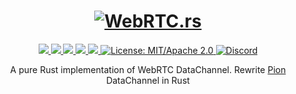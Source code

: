 <h1 align="center">
 <a href="https://webrtc.rs"><img src="./doc/webrtc.rs.png" alt="WebRTC.rs"></a>
 <br>
</h1>
<p align="center">
 <a href="https://github.com/webrtc-rs/data/actions">
  <img src="https://github.com/webrtc-rs/data/workflows/cargo/badge.svg">
 </a>
 <a href="https://codecov.io/gh/webrtc-rs/data">
  <img src="https://codecov.io/gh/webrtc-rs/data/branch/main/graph/badge.svg">
 </a>
 <a href="https://deps.rs/repo/github/webrtc-rs/data">
  <img src="https://deps.rs/repo/github/webrtc-rs/data/status.svg">
 </a>
 <a href="https://crates.io/crates/webrtc-data">
  <img src="https://img.shields.io/crates/v/webrtc-data.svg">
 </a>
 <a href="https://docs.rs/webrtc-data">
  <img src="https://docs.rs/webrtc-data/badge.svg">
 </a>
 <a href="https://doc.rust-lang.org/1.6.0/complement-project-faq.html#why-dual-mitasl2-license">
  <img src="https://img.shields.io/badge/license-MIT%2FApache--2.0-blue" alt="License: MIT/Apache 2.0">
 </a>
 <a href="https://discord.gg/4Ju8UHdXMs">
  <img src="https://img.shields.io/discord/800204819540869120?logo=discord" alt="Discord">
 </a>
</p>
<p align="center">
 A pure Rust implementation of WebRTC DataChannel. Rewrite <a href="https://github.com/pion/datachannel/releases/tag/v1.4.21">Pion</a> DataChannel in Rust
</p>
